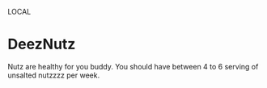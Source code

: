 LOCAL
# DeezNutz
Nutz are healthy for you buddy. You should have between 4 to 6 serving of unsalted nutzzzz per week.
